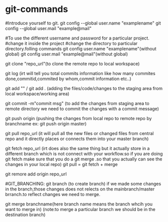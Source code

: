 # git-commands

#Introduce yourself to git.
git config --global user.name "examplename"
git config --global user.mail "example@mail"

#To use the different username and password for a particular project.
#change it inside the project
 #change the directory to particular directory.folling commands
git config user.name "examplename"(without global)
git config user.mail "example@mail"(without global)

git clone "repo_url"(to clone the remote repo to local workspace)

git log (irt will tell you total commits information like how many commites done,commitid,commited by whom,commit information etc..)

git add "<filename>" / git add . (adding the files/code/changes to the staging area from local workspace/working area)
 
git commit -m"commit msg" (to add the changes from staging area to remote directory we need to commit the changes with a commit message)

git push origin <branch name> (pushing the changes from local repo to remote repo by branchname ex: git push origin master)
 
git pull repo_url (it will pull all the new files or changed files from central repo and it directly places or connects them into your master branch)

git fetch repo_url (irt does also the same thing but it actually store in a different branch which is not connect with your workflow.so if you are doing git fetch make sure that you do a git merge .so that you actually can see the changes in your local repo)
git pull = git fetch + merge

git remore add origin repo_url

#GIT_BRANCHING:
git branch <branchname> (to create branch)
 if we made some changes in the branch,those changes does not relects on the mainbranch/master brranch.to reflect changes we need to merge.
 
git merge branchname(here branch name means the branch whcih you want to merge in)
(note:to merge a particular branch we should be in the destination branch)



